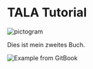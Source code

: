 # TALA Tutorial

![pictogram](/pictogram.jpg)

Dies ist mein zweites Buch.

![Example from GitBook](/diagram.jpg)

